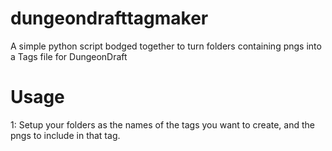 # dungeondrafttagmaker
A simple python script bodged together to turn folders containing pngs into a Tags file for DungeonDraft

# Usage
1: Setup your folders as the names of the tags you want to create, and the pngs to include in that tag.

